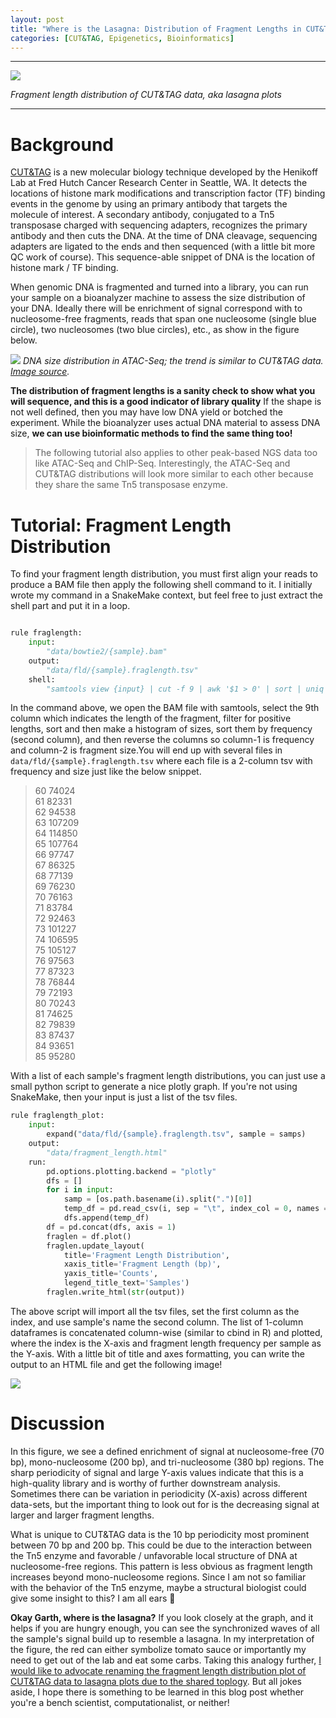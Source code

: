 ```yaml
---
layout: post
title: "Where is the Lasagna: Distribution of Fragment Lengths in CUT&TAG data"
categories: [CUT&TAG, Epigenetics, Bioinformatics]
---
```


---

![](../images/posts/fragment_length.png)

*Fragment length distribution of CUT&TAG data, aka lasagna plots*

---

# Background

[CUT&TAG](https://www.nature.com/articles/s41467-019-09982-5) is a new molecular biology technique developed by the Henikoff Lab at Fred Hutch Cancer Research Center in Seattle, WA. It detects the locations of histone mark modifications and transcription factor (TF) binding events in the genome by using an primary antibody that targets the molecule of interest. A secondary antibody, conjugated to a Tn5 transposase charged with sequencing adapters, recognizes the primary antibody and then cuts the DNA. At the time of DNA cleavage, sequencing adapters are ligated to the ends and then sequenced (with a little bit more QC work of course). This sequence-able snippet of DNA is the location of histone mark / TF binding.

When genomic DNA is fragmented and turned into a library, you can run your sample on a bioanalyzer machine to assess the size distribution of your DNA. Ideally there will be enrichment of signal correspond with to nucleosome-free fragments, reads that span one nucleosome (single blue circle), two nucleosomes (two blue circles), etc., as show in the figure below.

![](../images/posts/atac-bioanalyzer.png)
*DNA size distribution in ATAC-Seq; the trend is similar to CUT&TAG data. [Image source](https://kb.10xgenomics.com/hc/en-us/articles/360028207751-What-are-the-peaks-present-in-my-ATAC-library-trace-).*

**The distribution of fragment lengths is a sanity check to show what you will sequence, and this is a good indicator of library quality** If the shape is not well defined, then you may have low DNA yield or botched the experiment. While the bioanalyzer uses actual DNA material to assess DNA size, **we can use bioinformatic methods to find the same thing too!**

> The following tutorial also applies to other peak-based NGS data too like ATAC-Seq and ChIP-Seq. Interestingly, the ATAC-Seq and CUT&TAG distributions will look more similar to each other because they share the same Tn5 transposase enzyme.

# Tutorial: Fragment Length Distribution

To find your fragment length distribution, you must first align your reads to produce a BAM file then apply the following shell command to it. I initially wrote my command in a SnakeMake context, but feel free to just extract the shell part and put it in a loop.

```python

rule fraglength:
    input:
        "data/bowtie2/{sample}.bam"
    output:
        "data/fld/{sample}.fraglength.tsv"
    shell:
        "samtools view {input} | cut -f 9 | awk '$1 > 0' | sort | uniq -c | sort -b -k2,2n | awk -v OFS='\t' '{print $2,$1}'"
```

In the command above, we open the BAM file with samtools, select the 9th column which indicates the length of the fragment, filter for positive lengths, sort and then make a histogram of sizes, sort them by frequency (second column), and then reverse the columns so column-1 is frequency and column-2 is fragment size.You will end up with several files in `data/fld/{sample}.fraglength.tsv` where each file is a 2-column tsv with frequency and size just like the below snippet.

> 60      74024 <br>
> 61      82331 <br>
> 62      94538 <br>
> 63      107209 <br>
> 64      114850 <br>
> 65      107764 <br>
> 66      97747 <br>
> 67      86325 <br>
> 68      77139 <br>
> 69      76230 <br>
> 70      76163 <br>
> 71      83784 <br>
> 72      92463 <br>
> 73      101227 <br>
> 74      106595 <br>
> 75      105127 <br>
> 76      97563 <br>
> 77      87323 <br>
> 78      76844 <br>
> 79      72193 <br>
> 80      70243 <br>
> 81      74625 <br>
> 82      79839 <br>
> 83      87437 <br>
> 84      93651 <br>
> 85      95280 <br>

With a list of each sample's fragment length distributions, you can just use a small python script to generate a nice plotly graph. If you're not using SnakeMake, then your input is just a list of the tsv files.

```python
rule fraglength_plot:
    input:
        expand("data/fld/{sample}.fraglength.tsv", sample = samps)
    output:
        "data/fragment_length.html"
    run:
        pd.options.plotting.backend = "plotly"
        dfs = []
        for i in input:
            samp = [os.path.basename(i).split(".")[0]]
            temp_df = pd.read_csv(i, sep = "\t", index_col = 0, names = samp)
            dfs.append(temp_df)
        df = pd.concat(dfs, axis = 1)
        fraglen = df.plot()
        fraglen.update_layout( 
            title='Fragment Length Distribution', 
            xaxis_title='Fragment Length (bp)', 
            yaxis_title='Counts', 
            legend_title_text='Samples')
        fraglen.write_html(str(output))
```

The above script will import all the tsv files, set the first column as the index, and use sample's name the second column. The list of 1-column dataframes is concatenated column-wise (similar to cbind in R) and plotted, where the index is the X-axis and fragment length frequency per sample as the Y-axis. With a little bit of title and axes formatting, you can write the output to an HTML file and get the following image!

![](../images/posts/fragment_length.png)

# Discussion

In this figure, we see a defined enrichment of signal at nucleosome-free (70 bp), mono-nucleosome (200 bp), and tri-nucleosome (380 bp) regions. The sharp periodicity of signal and large Y-axis values indicate that this is a high-quality library and is worthy of further downstream analysis. Sometimes there can be variation in periodicity (X-axis) across different data-sets, but the important thing to look out for is the decreasing signal at larger and larger fragment lengths.

What is unique to CUT&TAG data is the 10 bp periodicity most prominent between 70 bp and 200 bp. This could be due to the interaction between the Tn5 enzyme and favorable / unfavorable local structure of DNA at nucleosome-free regions. This pattern is less obvious as fragment length increases beyond mono-nucleosome regions. Since I am not so familiar with the behavior of the Tn5 enzyme, maybe a structural biologist could give some insight to this? I am all ears 🤷

**Okay Garth, where is the lasagna?** If you look closely at the graph, and it helps if you are hungry enough, you can see the synchronized waves of all the sample's signal build up to resemble a lasagna. In my interpretation of the figure, the red can either symbolize tomato sauce or importantly my need to get out of the lab and eat some carbs. Taking this analogy further, <ins>I would like to advocate renaming the fragment length distribution plot of CUT&TAG data to lasagna plots due to the shared toplogy</ins>. But all jokes aside, I hope there is something to be learned in this blog post whether you're a bench scientist, computationalist, or neither!